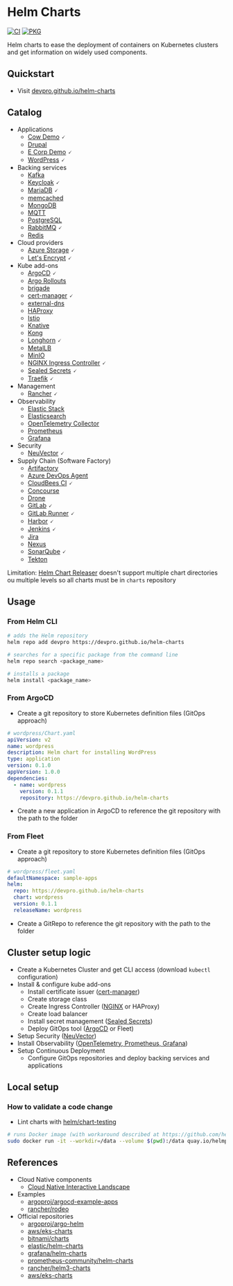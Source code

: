 # Helm Charts

[![CI](https://github.com/devpro/helm-charts/actions/workflows/ci.yml/badge.svg)](https://github.com/devpro/helm-charts/actions/workflows/ci.yml)
[![PKG](https://github.com/devpro/helm-charts/actions/workflows/pkg.yml/badge.svg)](https://github.com/devpro/helm-charts/actions/workflows/pkg.yml)

Helm charts to ease the deployment of containers on Kubernetes clusters and get information on widely used components.

## Quickstart

* Visit [devpro.github.io/helm-charts](https://devpro.github.io/helm-charts/)

## Catalog

* Applications
  * [Cow Demo](charts/cow-demo/README.md) 🗸
  * [Drupal](charts/drupal/README.md)
  * [E Corp Demo](charts/ecorp-demo/README.md) 🗸
  * [WordPress](charts/wordpress/README.md) 🗸
* Backing services
  * [Kafka](charts/kafka/README.md)
  * [Keycloak](charts/keycloak/README.md) 🗸
  * [MariaDB](charts/mariadb/README.md) 🗸
  * [memcached](charts/memcached/README.md)
  * [MongoDB](charts/mongodb/README.md)
  * [MQTT](charts/mqtt/README.md)
  * [PostgreSQL](charts/postgresql/README.md)
  * [RabbitMQ](charts/rabbitmq/README.md) 🗸
  * [Redis](charts/redis/README.md)
* Cloud providers
  * [Azure Storage](charts/azure-storage/README.md) 🗸
  * [Let's Encrypt](charts/letsencrypt/README.md) 🗸
* Kube add-ons
  * [ArgoCD](charts/argo-cd/README.md) 🗸
  * [Argo Rollouts](charts/argo-rollouts/README.md)
  * [brigade](charts/brigade/README.md)
  * [cert-manager](charts/cert-manager/README.md) 🗸
  * [external-dns](charts/external-dns/README.md)
  * [HAProxy](charts/haproxy/README.md)
  * [Istio](charts/istio/README.md)
  * [Knative](charts/knative/README.md)
  * [Kong](charts/kong/README.md)
  * [Longhorn](charts/longhorn/README.md) 🗸
  * [MetalLB](charts/metallb/README.md)
  * [MinIO](charts/minio/README.md)
  * [NGINX Ingress Controller](charts/ingress-nginx/README.md) 🗸
  * [Sealed Secrets](charts/sealed-secrets/README.md) 🗸
  * [Traefik](charts/traefik/README.md) 🗸
* Management
  * [Rancher](charts/rancher/README.md) 🗸
* Observability
  * [Elastic Stack](charts/elastic-stack/README.md)
  * [Elasticsearch](charts/elasticsearch/README.md)
  * [OpenTelemetry Collector](charts/opentelemetry/README.md)
  * [Prometheus](charts/prometheus/README.md)
  * [Grafana](charts/grafana/README.md)
* Security
  * [NeuVector](charts/neuvector/README.md) 🗸
* Supply Chain (Software Factory)
  * [Artifactory](charts/artifactory/README.md)
  * [Azure DevOps Agent](charts/azure-devops-agent/README.md)
  * [CloudBees CI](charts/cloudbees-ci/README.md) 🗸
  * [Concourse](charts/concourse/README.md)
  * [Drone](charts/drone/README.md)
  * [GitLab](charts/gitlab/README.md) 🗸
  * [GitLab Runner](charts/gitlab-runner/README.md) 🗸
  * [Harbor](charts/harbor/README.md) 🗸
  * [Jenkins](charts/jenkins/README.md) 🗸
  * [Jira](charts/jira/README.md)
  * [Nexus](charts/nexus/README.md)
  * [SonarQube](charts/sonarqube/README.md) 🗸
  * [Tekton](charts/tekton/README.md)

Limitation: [Helm Chart Releaser](https://github.com/helm/chart-releaser) doesn't support multiple chart directories ou multiple levels so all charts must be in `charts` repository

## Usage

### From Helm CLI

```bash
# adds the Helm repository
helm repo add devpro https://devpro.github.io/helm-charts

# searches for a specific package from the command line
helm repo search <package_name>

# installs a package
helm install <package_name>
```

### From ArgoCD

* Create a git repository to store Kubernetes definition files (GitOps approach)

```yaml
# wordpress/Chart.yaml
apiVersion: v2
name: wordpress
description: Helm chart for installing WordPress
type: application
version: 0.1.0
appVersion: 1.0.0
dependencies:
  - name: wordpress
    version: 0.1.1
    repository: https://devpro.github.io/helm-charts
```

* Create a new application in ArgoCD to reference the git repository with the path to the folder

### From Fleet

* Create a git repository to store Kubernetes definition files (GitOps approach)

```yaml
# wordpress/fleet.yaml
defaultNamespace: sample-apps
helm:
  repo: https://devpro.github.io/helm-charts
  chart: wordpress
  version: 0.1.1
  releaseName: wordpress
```

* Create a GitRepo to reference the git repository with the path to the folder

## Cluster setup logic

* Create a Kubernetes Cluster and get CLI access (download `kubectl` configuration)
* Install & configure kube add-ons
  * Install certificate issuer ([cert-manager](./charts/cert-manager/README.md))
  * Create storage class
  * Create Ingress Controller ([NGINX](./charts/ingress-nginx/README.md) or HAProxy)
  * Create load balancer
  * Install secret management ([Sealed Secrets](./charts/sealed-secrets/README.md))
  * Deploy GitOps tool ([ArgoCD](./charts/argocd/README.md) or Fleet)
* Setup Security ([NeuVector](./charts/neuvector/README.md))
* Install Observability ([OpenTelemetry, Prometheus, Grafana](./charts/otel-prometheus-grafana/README.md))
* Setup Continuous Deployment
  * Configure GitOps repositories and deploy backing services and applications

## Local setup

### How to validate a code change

* Lint charts with [helm/chart-testing](https://github.com/helm/chart-testing)

```bash
# runs Docker image (with workaround described at https://github.com/helm/chart-testing/issues/464)
sudo docker run -it --workdir=/data --volume $(pwd):/data quay.io/helmpack/chart-testing:v3.7.1 /bin/sh -c "git config --global --add safe.directory /data ; ./scripts/add_helm_repo.sh ; ct lint --target-branch main"
```

## References

* Cloud Native components
  * [Cloud Native Interactive Landscape](https://landscape.cncf.io/)
* Examples
  * [argoproj/argocd-example-apps](https://github.com/argoproj/argocd-example-apps)
  * [rancher/rodeo](https://github.com/rancher/rodeo)
* Official repositories
  * [argoproj/argo-helm](https://github.com/argoproj/argo-helm)
  * [aws/eks-charts](https://github.com/aws/eks-charts)
  * [bitnami/charts](https://github.com/bitnami/charts)
  * [elastic/helm-charts](https://github.com/elastic/helm-charts)
  * [grafana/helm-charts](https://github.com/grafana/helm-charts)
  * [prometheus-community/helm-charts](https://github.com/prometheus-community/helm-charts)
  * [rancher/helm3-charts](https://github.com/rancher/helm3-charts)
  * [aws/eks-charts](https://github.com/aws/eks-charts)
